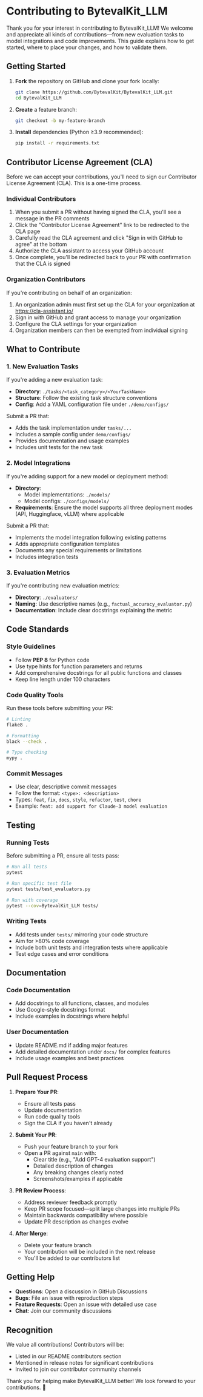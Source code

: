 # Contributing to BytevalKit_LLM

Thank you for your interest in contributing to BytevalKit_LLM! We welcome and appreciate all kinds of contributions—from new evaluation tasks to model integrations and code improvements. This guide explains how to get started, where to place your changes, and how to validate them.

## Getting Started

1. **Fork** the repository on GitHub and clone your fork locally:
   ```bash
   git clone https://github.com/BytevalKit/BytevalKit_LLM.git
   cd BytevalKit_LLM
   ```

2. **Create** a feature branch:
   ```bash
   git checkout -b my-feature-branch
   ```

3. **Install** dependencies (Python ≥3.9 recommended):
   ```bash
   pip install -r requirements.txt
   ```

## Contributor License Agreement (CLA)

Before we can accept your contributions, you'll need to sign our Contributor License Agreement (CLA). This is a one-time process.

### Individual Contributors

1. When you submit a PR without having signed the CLA, you'll see a message in the PR comments
2. Click the "Contributor License Agreement" link to be redirected to the CLA page
3. Carefully read the CLA agreement and click "Sign in with GitHub to agree" at the bottom
4. Authorize the CLA assistant to access your GitHub account
5. Once complete, you'll be redirected back to your PR with confirmation that the CLA is signed

### Organization Contributors

If you're contributing on behalf of an organization:

1. An organization admin must first set up the CLA for your organization at https://cla-assistant.io/
2. Sign in with GitHub and grant access to manage your organization
3. Configure the CLA settings for your organization
4. Organization members can then be exempted from individual signing

## What to Contribute

### 1. New Evaluation Tasks

If you're adding a new evaluation task:

* **Directory**: `./tasks/<task_category>/<YourTaskName>`
* **Structure**: Follow the existing task structure conventions
* **Config**: Add a YAML configuration file under `./demo/configs/`

Submit a PR that:
* Adds the task implementation under `tasks/...`
* Includes a sample config under `demo/configs/`
* Provides documentation and usage examples
* Includes unit tests for the new task

### 2. Model Integrations

If you're adding support for a new model or deployment method:

* **Directory**: 
  * Model implementations: `./models/`
  * Model configs: `./configs/models/`
* **Requirements**: Ensure the model supports all three deployment modes (API, Huggingface, vLLM) where applicable

Submit a PR that:
* Implements the model integration following existing patterns
* Adds appropriate configuration templates
* Documents any special requirements or limitations
* Includes integration tests

### 3. Evaluation Metrics

If you're contributing new evaluation metrics:

* **Directory**: `./evaluators/`
* **Naming**: Use descriptive names (e.g., `factual_accuracy_evaluator.py`)
* **Documentation**: Include clear docstrings explaining the metric

## Code Standards

### Style Guidelines

* Follow **PEP 8** for Python code
* Use type hints for function parameters and returns
* Add comprehensive docstrings for all public functions and classes
* Keep line length under 100 characters

### Code Quality Tools

Run these tools before submitting your PR:

```bash
# Linting
flake8 .

# Formatting
black --check .

# Type checking
mypy .
```

### Commit Messages

* Use clear, descriptive commit messages
* Follow the format: `<type>: <description>`
* Types: `feat`, `fix`, `docs`, `style`, `refactor`, `test`, `chore`
* Example: `feat: add support for Claude-3 model evaluation`

## Testing

### Running Tests

Before submitting a PR, ensure all tests pass:

```bash
# Run all tests
pytest

# Run specific test file
pytest tests/test_evaluators.py

# Run with coverage
pytest --cov=BytevalKit_LLM tests/
```

### Writing Tests

* Add tests under `tests/` mirroring your code structure
* Aim for >80% code coverage
* Include both unit tests and integration tests where applicable
* Test edge cases and error conditions

## Documentation

### Code Documentation

* Add docstrings to all functions, classes, and modules
* Use Google-style docstrings format
* Include examples in docstrings where helpful

### User Documentation

* Update README.md if adding major features
* Add detailed documentation under `docs/` for complex features
* Include usage examples and best practices

## Pull Request Process

1. **Prepare Your PR**:
   * Ensure all tests pass
   * Update documentation
   * Run code quality tools
   * Sign the CLA if you haven't already

2. **Submit Your PR**:
   * Push your feature branch to your fork
   * Open a PR against `main` with:
     * Clear title (e.g., "Add GPT-4 evaluation support")
     * Detailed description of changes
     * Any breaking changes clearly noted
     * Screenshots/examples if applicable

3. **PR Review Process**:
   * Address reviewer feedback promptly
   * Keep PR scope focused—split large changes into multiple PRs
   * Maintain backwards compatibility where possible
   * Update PR description as changes evolve

4. **After Merge**:
   * Delete your feature branch
   * Your contribution will be included in the next release
   * You'll be added to our contributors list

## Getting Help

* **Questions**: Open a discussion in GitHub Discussions
* **Bugs**: File an issue with reproduction steps
* **Feature Requests**: Open an issue with detailed use case
* **Chat**: Join our community discussions

## Recognition

We value all contributions! Contributors will be:
* Listed in our README contributors section
* Mentioned in release notes for significant contributions
* Invited to join our contributor community channels

Thank you for helping make BytevalKit_LLM better! We look forward to your contributions. 🎉